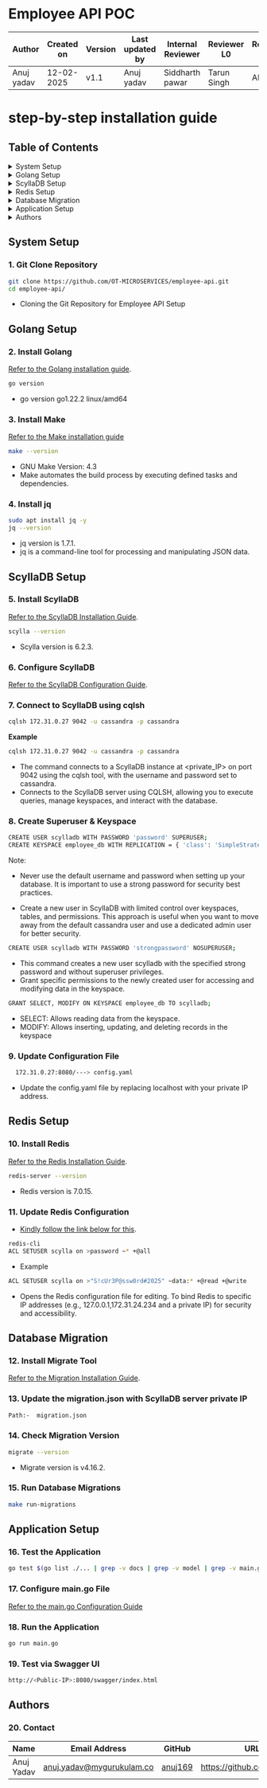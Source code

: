 # Employee API POC

| **Author** | **Created on** | **Version** | **Last updated by**|**Internal Reviewer** |**Reviewer L0** |**Reviewer L1** |**Reviewer L2** |
|------------|---------------------------|-------------|---------------------|-------------|-------------|-------------|-------------|
| Anuj yadav|   12-02-2025             | v1.1          | Anuj yadav     |  Siddharth pawar | Tarun Singh  | Abhishek  |      |


# step-by-step installation guide

## **Table of Contents**

<details>
  <summary>System Setup</summary>

  
  - [ Git Clone Repository](#1-git-clone-repository)

</details>

<details>
  <summary>Golang Setup</summary>

  - [ Install Golang](#2-install-golang)
  - [ Install Make](#3-install-make)
  - [ Install jq](#4-install-jq)

</details>

<details>
  <summary>ScyllaDB Setup</summary>

  - [ Install ScyllaDB](#5-install-scylladb)
  - [ Configure ScyllaDB](#6-configure-scylladb)
  - [ Connect to ScyllaDB using cqlsh](#7-connect-to-scylladb-using-cqlsh)
  - [ Create Superuser & Keyspace](#8-create-superuser--keyspace)
  - [ Update Configuration File](#9-update-configuration-file)

</details>

<details>
  <summary>Redis Setup</summary>

  - [ Install Redis](#10-install-redis)
  - [ Update Redis Configuration](#11-update-redis-configuration)

</details>

<details>
  <summary>Database Migration</summary>

  - [ Install Migrate Tool](#12-install-migrate-tool)
  - [Update the migration.json with ScyllaDB server private IP](#13-update-the-migrationjson-with-scylladb-server-private-ip)


</details>

<details>
  <summary>Application Setup</summary>

  - [ Test the Application](#14-test-the-application)
  - [ Configure main.go File](#15-configure-maingo-file)
  - [ Run the Application](#16-run-the-application)
  - [ Test via Swagger UI](#17-test-via-swagger-ui)

</details>

<details>
  <summary>Authors</summary>

  - [ Contributors](#18-Contact)

</details>

## System Setup


### 1. Git Clone Repository
```bash
git clone https://github.com/OT-MICROSERVICES/employee-api.git
cd employee-api/
```
- Cloning the Git Repository for Employee API Setup

## Golang Setup

### 2. Install Golang
[Refer to the Golang installation guide](https://github.com/snaatak-Zero-Downtime-Crew/Documentation/tree/Anuj-SCRUM-6/Common/Software%20/Golang/Installation).
```bash
go version
```
- go version go1.22.2 linux/amd64

### 3. Install Make
 [Refer to the Make installation guide](https://github.com/snaatak-Zero-Downtime-Crew/Documentation/tree/Nikita-SCRUM-8/Common/Software/Make/Installation%20)
 
```bash
make --version
```
- GNU Make Version: 4.3
- Make automates the build process by executing defined tasks and dependencies.

### 4. Install jq
```bash
sudo apt install jq -y
jq --version
```
- jq version is 1.7.1.
- jq is a command-line tool for processing and manipulating JSON data.

## ScyllaDB Setup

### 5. Install ScyllaDB
[Refer to the ScyllaDB Installation Guide](https://github.com/snaatak-Zero-Downtime-Crew/Documentation/tree/Rohit-SCRUM-16/OT%20MS%20Understanding/Database/ScyllaDB/POC).
```bash
scylla --version
```
- Scylla version is 6.2.3.

### 6. Configure ScyllaDB
[Refer to the ScyllaDB Configuration Guide](https://github.com/snaatak-Zero-Downtime-Crew/Documentation/tree/0f733ece2fe86ac7ecc0bb83937310b5698e63fa/Common/Software/ScyllaDB/Configuration).

### 7. Connect to ScyllaDB using cqlsh
```bash
cqlsh 172.31.0.27 9042 -u cassandra -p cassandra
```
**Example**
```bash
cqlsh 172.31.0.27 9042 -u cassandra -p cassandra
```
- The command connects to a ScyllaDB instance at <private_IP> on port 9042 using the cqlsh tool, with the username and password set to cassandra.
- Connects to the ScyllaDB server using CQLSH, allowing you to execute queries, manage keyspaces, and interact with the database.

### 8. Create Superuser & Keyspace
```bash
CREATE USER scylladb WITH PASSWORD 'password' SUPERUSER;
CREATE KEYSPACE employee_db WITH REPLICATION = { 'class': 'SimpleStrategy', 'replication_factor': 1 };
```
Note:
- Never use the default username and password when setting up your database. It is important to use a strong password for security best 
  practices.

- Create a new user in ScyllaDB with limited control over keyspaces, tables, and permissions. This approach is useful when you want to move 
  away from the default cassandra user and use a dedicated admin user for better security.


```bash
CREATE USER scylladb WITH PASSWORD 'strongpassword' NOSUPERUSER;
```

- This command creates a new user scylladb with the specified strong password and without superuser privileges.
- Grant specific permissions to the newly created user for accessing and modifying data in the keyspace.


```bash
GRANT SELECT, MODIFY ON KEYSPACE employee_db TO scylladb;
```
- SELECT: Allows reading data from the keyspace.
- MODIFY: Allows inserting, updating, and deleting records in the keyspace



### 9. Update Configuration File

```bash
  172.31.0.27:8080/---> config.yaml
```
- Update the config.yaml file by replacing localhost with your private IP address.


## Redis Setup

### 10. Install Redis
[Refer to the Redis Installation Guide](https://github.com/snaatak-Zero-Downtime-Crew/Documentation/blob/Mohit-SCRUM-12/Common/Software/Redis/Installation/README.md).
```bash
redis-server --version
```
- Redis version is 7.0.15.


### 11. Update Redis Configuration

- [Kindly follow the link below for this](https://github.com/snaatak-Zero-Downtime-Crew/Documentation/tree/Mohit-SCRUM-12/Common/Software/Redis/Configuration).

```bash
redis-cli
ACL SETUSER scylla on >password ~* +@all
```
- Example

```bash
ACL SETUSER scylla on >"S!cUr3P@ssw0rd#2025" ~data:* +@read +@write

```
- Opens the Redis configuration file for editing. To bind Redis to specific IP addresses (e.g., 127.0.0.1,172.31.24.234 and a private IP) for security and accessibility.

## Database Migration

### 12. Install Migrate Tool
[Refer to the Migration Installation Guide](https://github.com/snaatak-Zero-Downtime-Crew/Documentation/blob/Nikita-SCRUM-8/Common/Software/Migration/Installation/README.md).

### 13. Update the migration.json with ScyllaDB server private IP
``` bash
Path:-  migration.json
```
### 14. Check Migration Version
```bash
migrate --version
```
- Migrate version is v4.16.2.
### 15. Run Database Migrations
```bash
make run-migrations
```

## Application Setup

### 16. Test the Application
```bash
go test $(go list ./... | grep -v docs | grep -v model | grep -v main.go) -coverprofile cover.out
```

### 17. Configure main.go File
[Refer to the main.go Configuration Guide](https://github.com/snaatak-Zero-Downtime-Crew/Documentation/tree/Anuj-SCRUM-6/Common/Software%20/Golang/Configuration)

### 18. Run the Application
```bash
go run main.go
```

### 19. Test via Swagger UI
```bash
http://<Public-IP>:8080/swagger/index.html
```

## Authors

### 20. Contact
| Name | Email Address | GitHub | URL |
|------|--------------|--------|-----|
| Anuj Yadav | anuj.yadav@mygurukulam.co | [anuj169](https://github.com/anuj169) | https://github.com/anuj169 |
